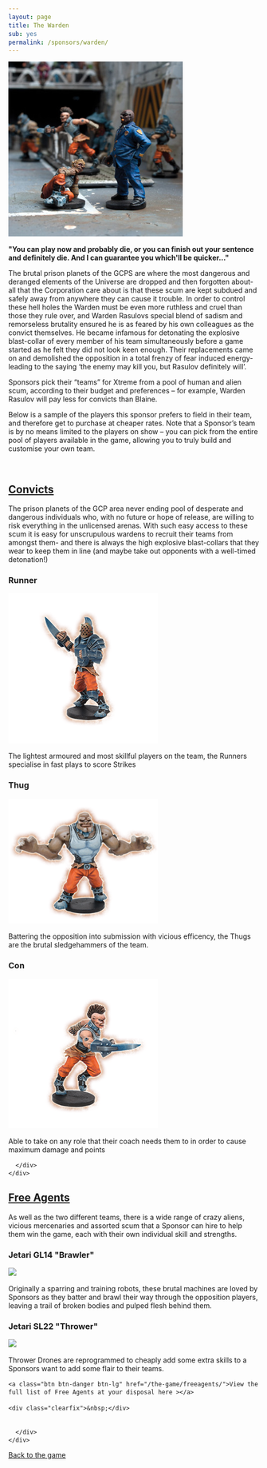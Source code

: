 ```yaml
---
layout: page
title: The Warden
sub: yes
permalink: /sponsors/warden/
---
```


<!-- for each faction -->

<img class="img-thumbnail img-responsive pull-right" src="/img/xtreme-promo-image-11.jpg" />

<strong>"You can play now and probably die, or you can finish out your sentence and definitely die. And I can guarantee you which'll be quicker..."</strong>

The brutal prison planets of the GCPS are where the most dangerous and deranged elements of the Universe are dropped and then forgotten about- all that the Corporation care about is that these scum are kept subdued and safely away from anywhere they can cause it trouble. In order to control these hell holes the Warden must be even more ruthless and cruel than those they rule over, and Warden Rasulovs special blend of sadism and remorseless brutality ensured he is as feared by his own colleagues as the convict themselves. He became infamous for detonating the explosive blast-collar of every member of his team simultaneously before a game started as he felt they did not look keen enough. Their replacements came on and demolished the opposition in a total frenzy of fear induced energy- leading to the saying ‘the enemy may kill you, but Rasulov definitely will’. 

Sponsors pick their “teams” for Xtreme from a pool of human and alien scum, according to their budget and preferences – for example, Warden Rasulov will pay less for convicts than Blaine.

Below is a sample of the players this sponsor prefers to field in their team, and therefore get to purchase at cheaper rates. Note that a Sponsor’s team is by no means limited to the players on show – you can pick from the entire pool of players available in the game, allowing you to truly build and customise your own team.

<div class="clearfix">&nbsp;</div>

<div class="panel-group" id="accordion" role="tablist" aria-multiselectable="true">
  <div class="panel panel-default">
    <div class="panel-heading" role="tab" id="headingOne">
      <h2 class="panel-title">
	<a data-toggle="collapse" data-parent="#accordion" href="#collapseOne" aria-expanded="true" aria-controls="collapseOne">
	  Convicts
	</a>
      </h2>
    </div>
    <div id="collapseOne" class="panel-collapse collapse" role="tabpanel" aria-labelledby="headingOne">
      <div class="panel-body">

<!-- for each faction -->

The prison planets of the GCP area never ending pool of desperate and dangerous individuals who, with no future or hope of release, are willing to risk everything in the unlicensed arenas. With such easy access to these scum it is easy for unscrupulous wardens to recruit their teams from amongst them- and there is always the high explosive blast-collars that they wear to keep them in line (and maybe take out opponents with a well-timed detonation!)

<!-- Content Row -->
<div class="row">
<div class="col-md-4">
<h3>Runner</h3>
<img src="/img/convict-jack-2-c.png" class="pull-left img-responsive " /></a>
<p>The lightest armoured and most skillful players on the team, the Runners specialise in fast plays to score Strikes</p>
</div>
<!-- /.col-md-4 -->
 <div class="col-md-4">
<h3>Thug</h3>
<img src="/img/Grogan.png" class="pull-left img-responsive " /></a>
<p>Battering the opposition into submission with vicious efficency, the Thugs are the brutal sledgehammers of the team.</p>
</div>
<!-- /.col-md-4 -->
 <div class="col-md-4">
<h3>Con</h3>
<img src="/img/convict-striker-a.png" class="pull-left img-responsive " /></a>
<p>Able to take on any role that their coach needs them to in order to cause maximum damage and points</p>
</div>
<!-- /.col-md-4 -->
</div>
<!-- /.row -->

      </div>
    </div>
  </div>
  <div class="panel panel-default">
    <div class="panel-heading" role="tab" id="headingTwo">
      <h2 class="panel-title">
        <a class="collapsed" data-toggle="collapse" data-parent="#accordion" href="#collapseTwo" aria-expanded="false" aria-controls="collapseTwo">
          Free Agents
        </a>
      </h2>
    </div>
    <div id="collapseTwo" class="panel-collapse collapse" role="tabpanel" aria-labelledby="headingTwo">
      <div class="panel-body">

As well as the two different teams, there is a wide range of crazy aliens, vicious mercenaries and assorted scum that a Sponsor can hire to help them win the game, each with their own individual skill and strengths.

<!-- Content Row -->
<div class="row">
<div class="col-md-4">
<h3>Jetari GL14 "Brawler"</h3>
<img src="../img/Grogan" class="pull-left img-responsive " /></a>
<p>Originally a sparring and training robots, these brutal machines are loved by Sponsors as they batter and brawl their way through the opposition players, leaving a trail of broken bodies and pulped flesh behind them.</p>
</div>
<!-- /.col-md-4 -->
 <div class="col-md-4">
<h3>Jetari SL22 "Thrower"</h3>
<img src="../img/Grogan.png" class="pull-left img-responsive " /></a>
<p>Thrower Drones are reprogrammed to cheaply add some extra skills to a Sponsors want to add some flair to their teams.</p>
</div>
<!-- /.col-md-4 -->
</div>
<!-- /.row -->

	<a class="btn btn-danger btn-lg" href="/the-game/freeagents/">View the full list of Free Agents at your disposal here ></a>

	<div class="clearfix">&nbsp;</div>


      </div>
    </div>
  </div>
</div>

<p><a href="http://dreadballxtremethegame.com/the-game/" class="btn btn-danger">Back to the game</a></p>
